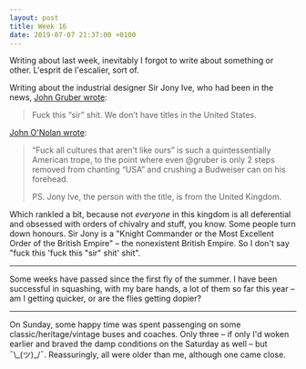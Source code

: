 ```yaml
---
layout: post
title: Week 16
date: 2019-07-07 21:37:00 +0100
---
```


Writing about last week, inevitably I forgot to write about something or other.
L'esprit de l'escalier, sort of.

Writing about the industrial designer Sir Jony Ive, who had been in the news, [John Gruber wrote](https://daringfireball.net/2019/06/jony_ive_leaves_apple):

> Fuck this “sir” shit. We don’t have titles in the United States.

[John O'Nolan wrote](https://twitter.com/JohnONolan/status/1144488946895712256):

> “Fuck all cultures that aren’t like ours” is such a quintessentially American trope, to the point where even @gruber is only 2 steps removed from chanting “USA” and crushing a Budweiser can on his forehead. 
>
> PS. Jony Ive, the person with the title, is from the United Kingdom.

Which rankled a bit, because not _everyone_ in this kingdom is all deferential and obsessed with orders of chivalry and stuff, you know.
Some people turn down honours.
Sir Jony is a "Knight Commander or the Most Excellent Order of the British Empire" – the nonexistent British Empire.
So I don't say "fuck this 'fuck this "sir" shit' shit".

---

Some weeks have passed since the first fly of the summer.
I have been successful in squashing, with my bare hands, a lot of them so far this year – am I getting quicker, or are the flies getting dopier?

---

On Sunday, some happy time was spent passenging on some classic/heritage/vintage buses and coaches.
Only three – if only I'd woken earlier and braved the damp conditions on the Saturday as well – but ¯\\\_(ツ)\_/¯.
Reassuringly, all were older than me, although one came close.
